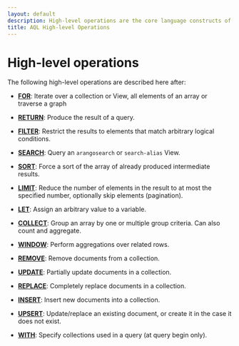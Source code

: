 ```yaml
---
layout: default
description: High-level operations are the core language constructs of the query language.
title: AQL High-level Operations
---
```

High-level operations
=====================

The following high-level operations are described here after:

- [**FOR**](operations-for.html):
  Iterate over a collection or View, all elements of an array or traverse a graph

- [**RETURN**](operations-return.html):
  Produce the result of a query.

- [**FILTER**](operations-filter.html):
  Restrict the results to elements that match arbitrary logical conditions.

- [**SEARCH**](operations-search.html):
  Query an `arangosearch` or `search-alias` View.

- [**SORT**](operations-sort.html):
  Force a sort of the array of already produced intermediate results.

- [**LIMIT**](operations-limit.html):
  Reduce the number of elements in the result to at most the specified number,
  optionally skip elements (pagination).

- [**LET**](operations-let.html):
  Assign an arbitrary value to a variable.

- [**COLLECT**](operations-collect.html):
  Group an array by one or multiple group criteria. Can also count and aggregate.

- [**WINDOW**](operations-window.html):
  Perform aggregations over related rows.

- [**REMOVE**](operations-remove.html):
  Remove documents from a collection.

- [**UPDATE**](operations-update.html):
  Partially update documents in a collection.

- [**REPLACE**](operations-replace.html):
  Completely replace documents in a collection.

- [**INSERT**](operations-insert.html):
  Insert new documents into a collection.

- [**UPSERT**](operations-upsert.html):
  Update/replace an existing document, or create it in the case it does not exist.

- [**WITH**](operations-with.html):
  Specify collections used in a query (at query begin only).
